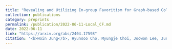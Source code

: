 ```yaml
---
title: "Revealing and Utilizing In-group Favoritism for Graph-based Collaborative Filtering"
collection: publications
category: preprints
permalink: /publication/2022-06-11-Local_CF.md
date: 2022-06-11
link: "https://arxiv.org/abs/2404.17598"
citation: '<b>Hoin Jung</b>, Hyunsoo Cho, Myungje Choi, Joowon Lee, Jung Ho Park, and Myungjoo Kang, <i> Jun 2022 </i>'
---
```

